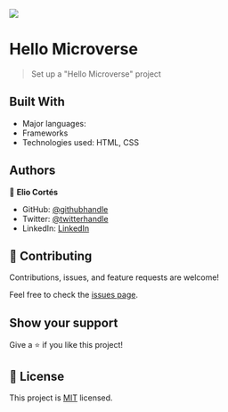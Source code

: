 ![](https://img.shields.io/badge/Microverse-blueviolet)

# Hello Microverse

> Set up a "Hello Microverse" project


## Built With

- Major languages: 
- Frameworks
- Technologies used: HTML, CSS

## Authors

👤 **Elio Cortés**

- GitHub: [@githubhandle](https://github.com/NeckerFree)
- Twitter: [@twitterhandle](https://twitter.com/ElioCortesM)
- LinkedIn: [LinkedIn](https://www.linkedin.com/in/elionelsoncortes/)


## 🤝 Contributing

Contributions, issues, and feature requests are welcome!

Feel free to check the [issues page](../../issues/).

## Show your support

Give a ⭐️ if you like this project!


## 📝 License

This project is [MIT](./MIT.md) licensed.
